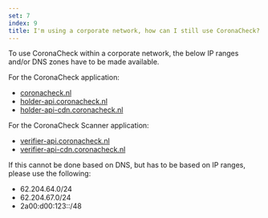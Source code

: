 ```yaml
---
set: 7
index: 9
title: I'm using a corporate network, how can I still use CoronaCheck?
---
```

To use CoronaCheck within a corporate network, the below IP ranges and/or DNS zones have to be made available.

For the CoronaCheck application:
- [coronacheck.nl](http://coronacheck.nl/)
- [holder-api.coronacheck.nl](http://holder-api.coronacheck.nl/)
- [holder-api-cdn.coronacheck.nl](http://holder-api-cdn.coronacheck.nl/)

For the CoronaCheck Scanner application:
- [verifier-api.coronacheck.nl](http://verifier-api.coronacheck.nl/)
- [verifier-api-cdn.coronacheck.nl](http://verifier-api-cdn.coronacheck.nl/)

If this cannot be done based on DNS, but has to be based on IP ranges, please use the following:
- 62.204.64.0/24
- 62.204.67.0/24
- 2a00:d00:123::/48
